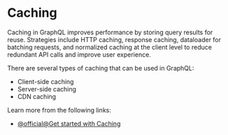 # Caching

Caching in GraphQL improves performance by storing query results for reuse. Strategies include HTTP caching, response caching, dataloader for batching requests, and normalized caching at the client level to reduce redundant API calls and improve user experience.

There are several types of caching that can be used in GraphQL:

- Client-side caching
- Server-side caching
- CDN caching

Learn more from the following links:

- [@official@Get started with Caching](https://graphql.org/learn/caching/)
